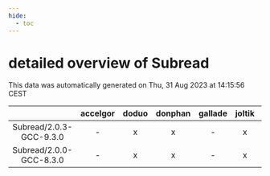 ```yaml
---
hide:
  - toc
---
```


detailed overview of Subread
============================


This data was automatically generated on Thu, 31 Aug 2023 at 14:15:56 CEST  

| |accelgor|doduo|donphan|gallade|joltik|skitty|swalot|victini|
| :---: | :---: | :---: | :---: | :---: | :---: | :---: | :---: | :---: |
|Subread/2.0.3-GCC-9.3.0|-|x|x|-|x|-|x|-|
|Subread/2.0.0-GCC-8.3.0|-|x|x|-|x|x|-|x|
